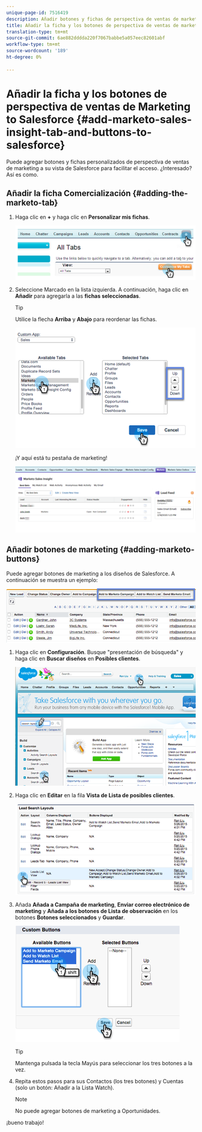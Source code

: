 ```yaml
---
unique-page-id: 7516419
description: Añadir botones y fichas de perspectiva de ventas de marketing a Salesforce - Documentos de marketing - Documentación del producto
title: Añadir la ficha y los botones de perspectiva de ventas de marketing a Salesforce
translation-type: tm+mt
source-git-commit: 6ae882dddda220f7067babbe5a057eec82601abf
workflow-type: tm+mt
source-wordcount: '189'
ht-degree: 0%

---
```



# Añadir la ficha y los botones de perspectiva de ventas de Marketing to Salesforce {#add-marketo-sales-insight-tab-and-buttons-to-salesforce}

Puede agregar botones y fichas personalizados de perspectiva de ventas de marketing a su vista de Salesforce para facilitar el acceso. ¿Interesado? Así es como.

## Añadir la ficha Comercialización {#adding-the-marketo-tab}

1. Haga clic en **+** y haga clic en **Personalizar mis fichas**.

   ![](assets/image2014-9-24-17-3a38-3a25.png)

1. Seleccione Marcado en la lista izquierda. A continuación, haga clic en **Añadir** para agregarla a las **fichas seleccionadas**.

   >[!TIP]
   >
   >Utilice la flecha **Arriba** y **Abajo** para reordenar las fichas.

   ![](assets/image2015-5-27-13-3a42-3a59.png)

   ¡Y aquí está tu pestaña de marketing!

   ![](assets/three-1.png)

## Añadir botones de marketing {#adding-marketo-buttons}

Puede agregar botones de marketing a los diseños de Salesforce. A continuación se muestra un ejemplo:

![](assets/image2015-5-26-17-3a7-3a18.png)

1. Haga clic en **Configuración**. Busque &quot;presentación de búsqueda&quot; y haga clic en **Buscar diseños** en **Posibles clientes**.

   ![](assets/image2015-5-26-14-3a59-3a53.png)

1. Haga clic en **Editar** en la fila **Vista de Lista de posibles clientes**.

   ![](assets/image2015-5-26-16-3a7-3a24.png)

1. Añada **Añada a Campaña de marketing**, **Enviar correo electrónico de marketing** y **Añada a los botones de Lista de observación** en los botones **Botones seleccionados** y **Guardar**.

   ![](assets/image2015-5-26-16-3a59-3a34.png)

   >[!TIP]
   >
   >Mantenga pulsada la tecla Mayús para seleccionar los tres botones a la vez.

1. Repita estos pasos para sus Contactos (los tres botones) y Cuentas (solo un botón: Añadir a la Lista Watch).

   >[!NOTE]
   >
   >No puede agregar botones de marketing a Oportunidades.

¡bueno trabajo!
